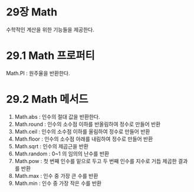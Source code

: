 # 29장 Math

수학적인 계산을 위한 기능들을 제공한다.

# 29.1 Math 프로퍼티

Math.PI : 원주율을 반환한다.

# 29.2 Math 메서드

1. Math.abs : 인수의 절대 값을 반환한다.
2. Math.round : 인수의 소수점 이하를 반올림하여 정수로 만들어 반환
3. Math.ceil : 인수의 소수점 이하를 올림하여 정수로 만들어 반환
4. Math.floor : 인수의 소수점 아래를 내림하여 정수로 만들어 반환
5. Math.sqrt : 인수의 제곱근을 반환
6. Math.random : 0~1 의 임의의 난수를 반환
7. Math.pow : 첫 번째 인수를 밑으로 두고 두 번째 인수를 지수로 거듭 제곱한 결과를 반환
8. Math.max : 인수 중 가장 큰 수를 반환
9. Math.min : 인수 중 가장 작은 수를 반환
